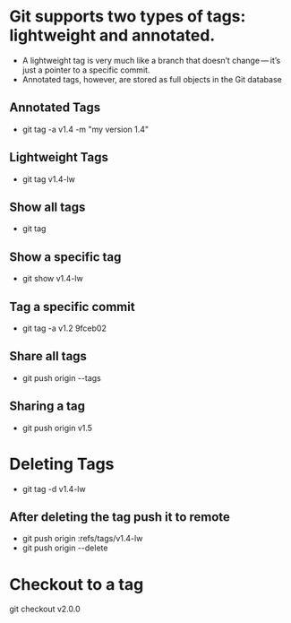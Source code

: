# Git supports two types of tags: lightweight and annotated.
- A lightweight tag is very much like a branch that doesn’t change — it’s just a pointer to a specific commit.
- Annotated tags, however, are stored as full objects in the Git database

## Annotated Tags
- git tag -a v1.4 -m "my version 1.4"

## Lightweight Tags
- git tag v1.4-lw

## Show all tags
- git tag

## Show a specific tag
- git show v1.4-lw

## Tag a specific commit
- git tag -a v1.2 9fceb02

## Share all tags
- git push origin --tags

## Sharing a tag
- git push origin v1.5

# Deleting Tags
- git tag -d v1.4-lw

## After deleting the tag push it to remote
- git push origin :refs/tags/v1.4-lw
- git push origin --delete <tagname>

# Checkout to a tag
git checkout v2.0.0
